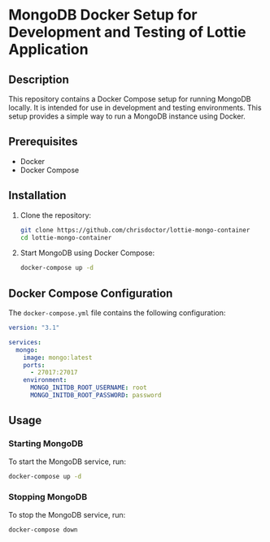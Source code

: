 # MongoDB Docker Setup for Development and Testing of Lottie Application

## Description

This repository contains a Docker Compose setup for running MongoDB locally. It is intended for use in development and testing environments. This setup provides a simple way to run a MongoDB instance using Docker.

## Prerequisites

- Docker
- Docker Compose

## Installation

1. Clone the repository:

   ```bash
   git clone https://github.com/chrisdoctor/lottie-mongo-container
   cd lottie-mongo-container
   ```

2. Start MongoDB using Docker Compose:

   ```bash
   docker-compose up -d
   ```

## Docker Compose Configuration

The `docker-compose.yml` file contains the following configuration:

```yaml
version: "3.1"

services:
  mongo:
    image: mongo:latest
    ports:
      - 27017:27017
    environment:
      MONGO_INITDB_ROOT_USERNAME: root
      MONGO_INITDB_ROOT_PASSWORD: password
```

## Usage

### Starting MongoDB

To start the MongoDB service, run:

```bash
docker-compose up -d
```

### Stopping MongoDB

To stop the MongoDB service, run:

```bash
docker-compose down
```
